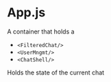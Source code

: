 # App.js

A container that holds a 
* `<FilteredChat/>`
* `<UserMngmt/>`
* `<ChatShell/>`

Holds the state of the current chat
